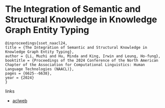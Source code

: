 # The Integration of Semantic and Structural Knowledge in Knowledge Graph Entity Typing

```
@inproceedings{sset_naacl24,
title = {The Integration of Semantic and Structural Knowledge in Knowledge Graph Entity Typing},
author = {Li, Muzhi and Hu, Minda and King, Irwin and Leung, Ho-fung},
booktitle = {Proceedings of the 2024 Conference of the North American Chapter of the Association for Computational Linguistics: Human Language Technologies (NAACL)},
pages = {6625--6638},
year = {2024}
}
```

links
- [aclweb](https://aclanthology.org/2024.naacl-long.369)
